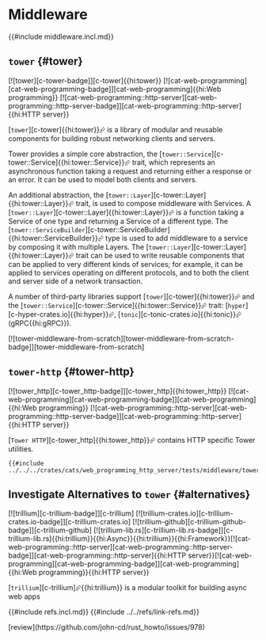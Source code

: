 # Middleware

{{#include middleware.incl.md}}

## `tower` {#tower}

[![tower][c-tower-badge]][c-tower]{{hi:tower}} [![cat-web-programming][cat-web-programming-badge]][cat-web-programming]{{hi:Web programming}} [![cat-web-programming::http-server][cat-web-programming::http-server-badge]][cat-web-programming::http-server]{{hi:HTTP server}}

[`tower`][c-tower]{{hi:tower}}⮳ is a library of modular and reusable components for building robust networking clients and servers.

Tower provides a simple core abstraction, the [`tower::Service`][c-tower::Service]{{hi:tower::Service}}⮳ trait, which represents an asynchronous function taking a request and returning either a response or an error. It can be used to model both clients and servers.

An additional abstraction, the [`tower::Layer`][c-tower::Layer]{{hi:tower::Layer}}⮳ trait, is used to compose middleware with Services. A [`tower::Layer`][c-tower::Layer]{{hi:tower::Layer}}⮳ is a function taking a Service of one type and returning a Service of a different type. The [`tower::ServiceBuilder`][c-tower::ServiceBuilder]{{hi:tower::ServiceBuilder}}⮳ type is used to add middleware to a service by composing it with multiple Layers. The [`tower::Layer`][c-tower::Layer]{{hi:tower::Layer}}⮳ trait can be used to write reusable components that can be applied to very different kinds of services; for example, it can be applied to services operating on different protocols, and to both the client and server side of a network transaction.

A number of third-party libraries support [`tower`][c-tower]{{hi:tower}}⮳ and the [`tower::Service`][c-tower::Service]{{hi:tower::Service}}⮳ trait: [`hyper`][c-hyper-crates.io]{{hi:hyper}}⮳, [`tonic`][c-tonic-crates.io]{{hi:tonic}}⮳ (gRPC{{hi:gRPC}}).

[![tower-middleware-from-scratch][tower-middleware-from-scratch-badge]][tower-middleware-from-scratch]

## `tower-http` {#tower-http}

[![tower_http][c-tower_http-badge]][c-tower_http]{{hi:tower_http}} [![cat-web-programming][cat-web-programming-badge]][cat-web-programming]{{hi:Web programming}} [![cat-web-programming::http-server][cat-web-programming::http-server-badge]][cat-web-programming::http-server]{{hi:HTTP server}}

[`Tower HTTP`][c-tower_http]{{hi:tower_http}}⮳ contains HTTP specific Tower utilities.

```rust,editable,noplayground
{{#include ../../../crates/cats/web_programming_http_server/tests/middleware/tower_http.rs:example}}
```

## Investigate Alternatives to `tower` {#alternatives}

[![trillium][c-trillium-badge]][c-trillium] [![trillium-crates.io][c-trillium-crates.io-badge]][c-trillium-crates.io] [![trillium-github][c-trillium-github-badge]][c-trillium-github] [![trillium-lib.rs][c-trillium-lib.rs-badge]][c-trillium-lib.rs]{{hi:trillium}}{{hi:Async}}{{hi:trillium}}{{hi:Framework}}[![cat-web-programming::http-server][cat-web-programming::http-server-badge]][cat-web-programming::http-server]{{hi:HTTP server}}[![cat-web-programming][cat-web-programming-badge]][cat-web-programming]{{hi:Web programming}}{{hi:HTTP server}}

[`trillium`][c-trillium]⮳{{hi:trillium}} is a modular toolkit for building async web apps

{{#include refs.incl.md}}
{{#include ../../refs/link-refs.md}}

<div class="hidden">
[review](https://github.com/john-cd/rust_howto/issues/978)

</div>
